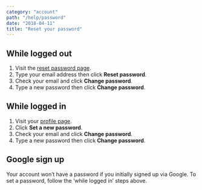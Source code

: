 ```yaml
---
category: "account"
path: "/help/password"
date: "2018-04-11"
title: "Reset your password"
---
```


## While logged out

1.  Visit the [reset password page](/users/password/new).
1.  Type your email address then click **Reset password**.
1.  Check your email and click **Change password**.
1.  Type a new password then click **Change password**.

## While logged in

1.  Visit your [profile page](/profile).
1.  Click **Set a new password**.
1.  Check your email and click **Change password**.
1.  Type a new password then click **Change password**.

## Google sign up

Your account won’t have a password if you initially signed up via Google. To set a password, follow the ‘while logged in’ steps above.
